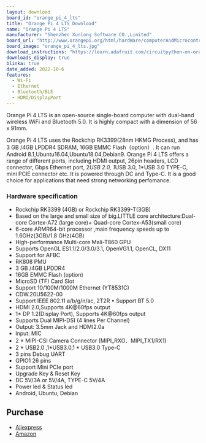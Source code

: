 ```yaml
---
layout: download
board_id: "orange_pi_4_lts"
title: "Orange Pi 4 LTS Download"
name: "Orange Pi 4 LTS"
manufacturer: "Shenzhen Xunlong Software CO.,Limited"
board_url: "http://www.orangepi.org/html/hardWare/computerAndMicrocontrollers/details/orange-pi-4-LTS.html"
board_image: "orange_pi_4_lts.jpg"
download_instructions: "https://learn.adafruit.com/circuitpython-on-orangepi-linux/circuitpython-orangepi"
downloads_display: true
blinka: true
date_added: 2022-10-6
features:
  - Wi-Fi
  - Ethernet
  - Bluetooth/BLE
  - HDMI/DisplayPort
---
```


Orange Pi 4 LTS is an open-source single-board computer with dual-band wireless WiFi and Bluetooth 5.0. It is highly compact with a dimension of 56 x 91mm.

Orange Pi 4 LTS uses the Rockchip RK3399(28nm HKMG Process), and has 3 GB /4GB LPDDR4 SDRAM, 16GB EMMC Flash（option）. It can run Android 8.1,Ubuntu16.04,Ubuntu18.04,Debian9. Orange Pi 4 LTS offers a range of different ports, including HDMI output, 26pin headers, LCD connector, Gbps Ethernet port, 2*USB 2.0, 1*USB 3.0, 1*USB 3.0 TYPE-C, mini PCIE connector etc. It is powered through DC and Type-C. It is a good choice for applications that need strong networking perfomance.

### Hardware specification
- Rockchip RK3399 (4GB) or Rockchip RK3399-T(3GB)
- Based on the large and small size of big.LITTLE core architecture:Dual-core Cortex-A72 (large core)+ Quad-core Cortex-A53(small core)
- 6-core ARMR64-bit processor ,main frequency speeds up to 1.6GHz(3GB)/1.8 GHz(4GB)
- High-performance Multi-core Mali-T860 GPU
- Supports OpenGL ES1.1/2.0/3.0/3.1, OpenVG1.1, OpenCL, DX11
- Support for AFBC
- RK808 PMU
- 3 GB /4GB LPDDR4
- 16GB EMMC Flash (option)
- MicroSD (TF) Card Slot
- Support 10/100M/1000M Ethernet (YT8531C)
- CDW.20U5622-00
- Support IEEE 802.11 a/b/g/n/ac, 2T2R • Support BT 5.0
- HDMI 2.0,Supports 4K@60fps output
- 1* DP 1.2(Display Port), Supports 4K@60fps output
- Supports Dual MIPl-DSI (4 lines Per Channel)
- Output: 3.5mm Jack and HDMI2.0a
- lnput: MIC
- 2 * MIPI-CSl Camera Connector (MIPI_RXO、MIPI_TX1/RX1)
- 2 * USB2.0 ,1*USB3.0,1 * USB3.0 Type-C
- 3 pins Debug UART
- GPIO1 26 pins
- Support Mini PCIe port
- Upgrade Key & Reset Key
- DC 5V/3A or 5V/4A, TYPE-C 5V/4A
- Power led & Status led
- Android, Ubuntu, Debian

## Purchase
* [Aliexpress](https://www.aliexpress.us/item/3256803525557239.html)
* [Amazon](https://amzn.to/3fPtK3l)

